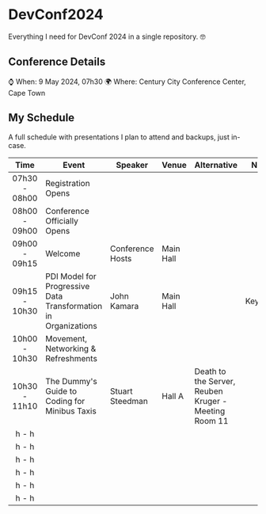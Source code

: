 # DevConf2024

Everything I need for DevConf 2024 in a single repository. 🤓

## Conference Details

⌚ When: 9 May 2024, 07h30
🌍 Where: Century City Conference Center, Cape Town

## My Schedule

A full schedule with presentations I plan to attend and backups, just in-case.

| Time          | Event                       | Speaker          | Venue         | Alternative                    | Note      |
|:-------------:| --------------------------- | ---------------- | ------------- | ------------------------------ | --------- |
| 07h30 - 08h00 | Registration Opens          |                  |               |                                |           |
| 08h00 - 09h00 | Conference Officially Opens |                  |               |                                |           |
| 09h00 - 09h15 | Welcome                     | Conference Hosts | Main Hall     |                                |           |
| 09h15 - 10h30 | PDI Model for Progressive Data Transformation in Organizations | John Kamara      | Main Hall     |             | Keynote   |
| 10h00 - 10h30 | Movement, Networking & Refreshments |                  |               |             |           |
| 10h30 - 11h10 | The Dummy's Guide to Coding for Minibus Taxis | Stuart Steedman | Hall A | Death to the Server, Reuben Kruger - Meeting Room 11 |           |
| h - h |                             |                  |               |             |           |
| h - h |                             |                  |               |             |           |
| h - h |                             |                  |               |             |           |
| h - h |                             |                  |               |             |           |
| h - h |                             |                  |               |             |           |
| h - h |                             |                  |               |             |           |
